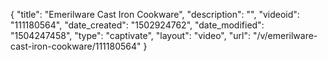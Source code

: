 {
    "title": "Emerilware Cast Iron Cookware",
    "description": "",
    "videoid": "111180564",
    "date_created": "1502924762",
    "date_modified": "1504247458",
    "type": "captivate",
    "layout": "video",
    "url": "\/v\/emerilware-cast-iron-cookware\/111180564"
}